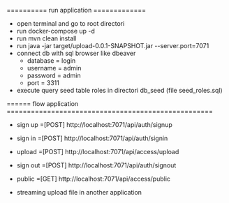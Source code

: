========== run application  =============
- open terminal and go to root directori
- run docker-compose up -d
- run mvn clean install
- run java -jar target/upload-0.0.1-SNAPSHOT.jar --server.port=7071
- connect db with sql browser like dbeaver 
    - database =  login
    - username =  admin
    - password =  admin
    - port = 3311
- execute query seed table roles in directori db_seed (file seed_roles.sql)    


====== flow application ===================================================
- sign up   =[POST] http://localhost:7071/api/auth/signup
- sign in   =[POST] http://localhost:7071/api/auth/signin
- upload    =[POST] http://localhost:7071/api/access/upload
- sign out  =[POST] http://localhost:7071/api/auth/signout
- public    =[GET]  http://localhost:7071/api/access/public

- streaming upload file in another application